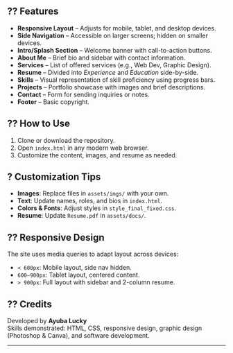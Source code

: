 
## ?? Features

- **Responsive Layout** – Adjusts for mobile, tablet, and desktop devices.
- **Side Navigation** – Accessible on larger screens; hidden on smaller devices.
- **Intro/Splash Section** – Welcome banner with call-to-action buttons.
- **About Me** – Brief bio and sidebar with contact information.
- **Services** – List of offered services (e.g., Web Dev, Graphic Design).
- **Resume** – Divided into *Experience* and *Education* side-by-side.
- **Skills** – Visual representation of skill proficiency using progress bars.
- **Projects** – Portfolio showcase with images and brief descriptions.
- **Contact** – Form for sending inquiries or notes.
- **Footer** – Basic copyright.

## ?? How to Use

1. Clone or download the repository.
2. Open `index.html` in any modern web browser.
3. Customize the content, images, and resume as needed.

## ? Customization Tips

- **Images**: Replace files in `assets/imgs/` with your own.
- **Text**: Update names, roles, and bios in `index.html`.
- **Colors & Fonts**: Adjust styles in `style_final_fixed.css`.
- **Resume**: Update `Resume.pdf` in `assets/docs/`.

## ?? Responsive Design

The site uses media queries to adapt layout across devices:
- `< 600px`: Mobile layout, side nav hidden.
- `600–900px`: Tablet layout, centered content.
- `> 900px`: Full layout with sidebar and 2-column resume.

## ?? Credits

Developed by **Ayuba Lucky**  
Skills demonstrated: HTML, CSS, responsive design, graphic design (Photoshop & Canva), and software development.

---

